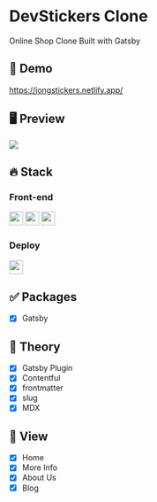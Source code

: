 # DevStickers Clone
Online Shop Clone Built with Gatsby

## 🔗 Demo
https://jongstickers.netlify.app/

## 🖥 Preview
<img src="preview-crypto-tracker.png"/>

## 🔥 Stack

### Front-end

<img height='25' src="https://img.shields.io/badge/React-61DAFB?style=flat-square&logo=React&logoColor=white"/> <img height='25' src="https://img.shields.io/badge/TypeScript-3178C6?style=flat-square&logo=TypeScript&logoColor=white"/> <img height='25' src="https://img.shields.io/badge/Gatsby-%23663399.svg?style=flat-square&logo=gatsby&logoColor=white"/> 

### Deploy

<img height='25' src="https://img.shields.io/badge/Netlify-00C7B7?style=flat-square&logo=Netlify&logoColor=white"/>


## ✅ Packages

- [x] Gatsby

## 📖 Theory

- [x] Gatsby Plugin
- [x] Contentful
- [x] frontmatter
- [x] slug
- [x] MDX

## 📱 View

- [x] Home
- [x] More Info
- [x] About Us
- [x] Blog
